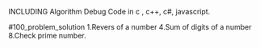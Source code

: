 INCLUDING 
Algorithm 
Debug
Code in c , c++, c#, javascript.


#100_problem_solution
1.Revers of a number
4.Sum of digits of a number
8.Check prime number.
